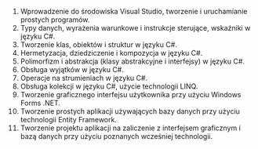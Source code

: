 
1. Wprowadzenie do środowiska Visual Studio, tworzenie i uruchamianie prostych programów. 
2. Typy danych, wyrażenia warunkowe i instrukcje sterujące, wskaźniki w języku C#. 
3. Tworzenie klas, obiektów i struktur w języku C#. 
4. Hermetyzacja, dziedziczenie i kompozycja w języku C#. 
5. Polimorfizm i abstrakcja (klasy abstrakcyjne i interfejsy) w języku C#. 
6. Obsługa wyjątków w języku C#. 
7. Operacje na strumieniach w języku C#. 
8. Obsługa kolekcji w języku C#, użycie technologii LINQ. 
9. Tworzenie graficznego interfejsu użytkownika przy użyciu Windows Forms .NET. 
10. Tworzenie prostych aplikacji używających bazy danych przy użyciu technologii Entity Framework. 
11. Tworzenie projektu aplikacji na zaliczenie z interfejsem graficznym i bazą danych przy użyciu poznanych wcześniej technologii. 

